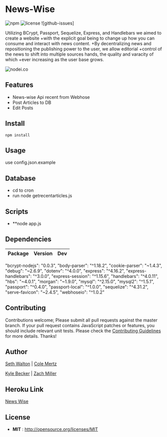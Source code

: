 # News-Wise

![npm](https://img.shields.io/npm/v/node-readme.svg) ![license](https://img.shields.io/npm/l/node-readme.svg) ![github-issues]

Utilizing BCrypt, Passport, Sequelize, Express, and Handlebars we aimed to create a website 
 +with the explicit goal being to change up how you can consume and interact with news content.
 +By decentralizing news and repositioning the publishing power to the user, we allow editorial 
 +control of the news to shift into multiple sources hands, the quality and varacity of which
 +ever increasing as the user base grows.

![nodei.co](https://nodei.co/npm/node-readme.png?downloads=true&downloadRank=true&stars=true)

## Features

 - News-wise Api recent from Webhose
 - Post Articles to DB
 - Edit Posts

## Install

`npm install`

## Usage

use config.json.example

## Database
- cd to cron
- run node getrecentarticles.js

## Scripts  

 - **node app.js

## Dependencies

Package | Version | Dev
--- |:---:|:---:
"bcrypt-nodejs": "0.0.3",
"body-parser": "^1.18.2",
"cookie-parser": "~1.4.3",
"debug": "~2.6.9",
"dotenv": "^4.0.0",
"express": "^4.16.2",
"express-handlebars": "^3.0.0",
"express-session": "^1.15.6",
"handlebars": "^4.0.11",
"hbs": "~4.0.1",
"morgan": "~1.9.0",
"mysql": "^2.15.0",
"mysql2": "^1.5.1",
"passport": "^0.4.0",
"passport-local": "^1.0.0",
"sequelize": "^4.31.2",
"serve-favicon": "~2.4.5",
"webhoseio": "^1.0.2"


## Contributing

Contributions welcome; Please submit all pull requests against the master branch. If your pull request contains JavaScript patches or features, you should include relevant unit tests. Please check the [Contributing Guidelines](contributng.md) for more details. Thanks!

## Author

[Seth Walton](https://github.com/wmadhatterw) | [Cole Mertz](https://github.com/Cole-Mertz)

[Kyle Becker](https://github.com/kmbecker) | [Zach Miller](https://github.com/Zbmiller)

## Heroku Link
[News Wise](https://newswise.herokuapp.com/recent)

## License

 - **MIT** : http://opensource.org/licenses/MIT
